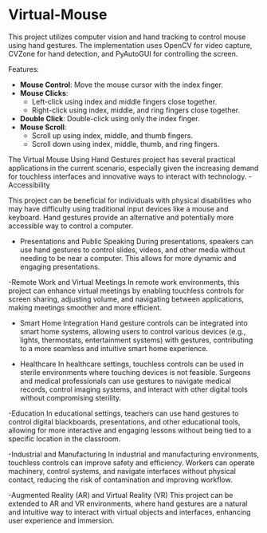 ﻿# Virtual-Mouse
This project utilizes computer vision and hand tracking to control mouse using hand gestures. The implementation uses OpenCV for video capture, CVZone for hand detection, and PyAutoGUI for controlling the screen.

Features:
- **Mouse Control**: Move the mouse cursor with the index finger.
- **Mouse Clicks**: 
  - Left-click using index and middle fingers close together.
  - Right-click using index, middle, and ring fingers close together.
- **Double Click**: Double-click using only the index finger.
- **Mouse Scroll**: 
  - Scroll up using index, middle, and thumb fingers.
  - Scroll down using index, middle, thumb, and ring fingers.

The Virtual Mouse Using Hand Gestures project has several practical applications in the current scenario, especially given the increasing demand for touchless interfaces and innovative ways to interact with technology.
-Accessibility

This project can be beneficial for individuals with physical disabilities who may have difficulty using traditional input devices like a mouse and keyboard. Hand gestures provide an alternative and potentially more accessible way to control a computer.

- Presentations and Public Speaking
During presentations, speakers can use hand gestures to control slides, videos, and other media without needing to be near a computer. This allows for more dynamic and engaging presentations.

-Remote Work and Virtual Meetings
In remote work environments, this project can enhance virtual meetings by enabling touchless controls for screen sharing, adjusting volume, and navigating between applications, making meetings smoother and more efficient.

- Smart Home Integration
Hand gesture controls can be integrated into smart home systems, allowing users to control various devices (e.g., lights, thermostats, entertainment systems) with gestures, contributing to a more seamless and intuitive smart home experience.

- Healthcare
In healthcare settings, touchless controls can be used in sterile environments where touching devices is not feasible. Surgeons and medical professionals can use gestures to navigate medical records, control imaging systems, and interact with other digital tools without compromising sterility.

-Education
In educational settings, teachers can use hand gestures to control digital blackboards, presentations, and other educational tools, allowing for more interactive and engaging lessons without being tied to a specific location in the classroom.

-Industrial and Manufacturing
In industrial and manufacturing environments, touchless controls can improve safety and efficiency. Workers can operate machinery, control systems, and navigate interfaces without physical contact, reducing the risk of contamination and improving workflow.

-Augmented Reality (AR) and Virtual Reality (VR)
This project can be extended to AR and VR environments, where hand gestures are a natural and intuitive way to interact with virtual objects and interfaces, enhancing user experience and immersion.
